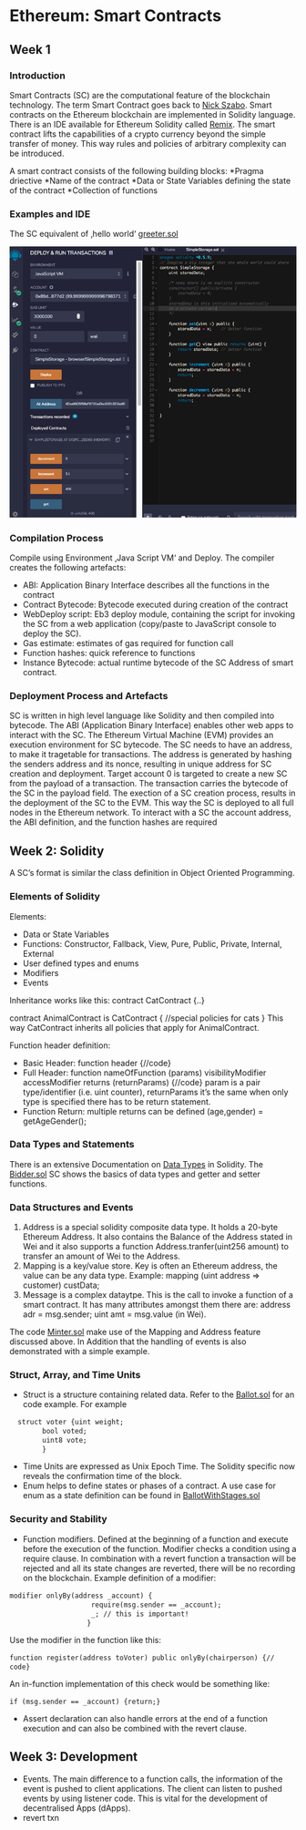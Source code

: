 # Ethereum: Smart Contracts
## Week 1
### Introduction
Smart Contracts (SC) are the computational feature of the blockchain technology. The term Smart Contract goes back to [Nick Szabo](http://www.alamut.com/subj/economics/nick_szabo/smartContracts.html). Smart contracts on the Ethereum blockchain are implemented in Solidity language. There is an IDE available for Ethereum Solidity called [Remix](https://remix.ethereum.org).
The smart contract lifts the capabilities of a crypto currency beyond the simple transfer of money. This way rules and policies of arbitrary complexity can be introduced.

A smart contract consists of the following building blocks:
*Pragma driective
*Name of the contract
*Data or State Variables defining the state of the contract
*Collection of functions

### Examples and IDE
The SC equivalent of ‚hello world‘
[greeter.sol](https://gist.githubusercontent.com/GianRothfuchs/fcdaddad12a910040897a0382c9a875d/Greeter.sol)

[![](scrnshot1.png)](scrnshot1.png)

### Compilation Process
Compile using Environment ‚Java Script VM‘ and Deploy. The compiler creates the following artefacts:
* ABI: Application Binary Interface describes all the functions in the contract
* Contract Bytecode: Bytecode executed during creation of the contract
* WebDeploy script: Eb3 deploy module, containing the script for invoking the SC from a web application (copy/paste to JavaScript console to deploy the SC).
* Gas estimate: estimates of gas required for function call
* Function hashes: quick reference to functions
* Instance Bytecode: actual runtime bytecode of the SC Address of smart contract. 

### Deployment Process and Artefacts
SC is written in high level language like Solidity and then compiled into bytecode. The ABI (Application Binary Interface) enables other web apps to interact with the SC. The Ethereum Virtual Machine (EVM) provides an execution environment for SC bytecode. 
The SC needs to have an address, to make it tragetable for transactions. The address is generated by hashing the senders address and its nonce, resulting in unique address for SC creation and deployment. Target account 0 is targeted to create a new SC from the payload of a transaction. The transaction carries the bytecode of the SC in the payload field. The exection of a SC creation process, results in the deployment of the SC to the EVM. This way the SC is deployed to all full nodes in the Ethereum network. 
To interact with a SC the account address, the ABI definition, and the function hashes are  required

## Week 2: Solidity
A SC’s format is similar the class definition in Object Oriented Programming. 

### Elements of Solidity
Elements:
* Data or State Variables
* Functions: Constructor, Fallback, View, Pure, Public, Private, Internal, External
* User defined types and enums
* Modifiers
* Events

Inheritance works like this:
contract CatContract {..}

contract AnimalContract is CatContract {
//special policies for cats
}
This way CatContract inherits all policies that apply for AnimalContract.

Function header definition:
* Basic Header: 
	function header {//code}
* Full Header: 
  function nameOfFunction (params) visibilityModifier accessModifier returns (returnParams) {//code} 
param is a pair type/identifier (i.e. uint counter), returnParams it’s the same when only type is specified there has to be return statement.
* Function Return: multiple returns can be defined (age,gender) = getAgeGender();
	

### Data Types and Statements
There is an extensive Documentation on [Data Types](https://solidity.readthedocs.io/en/develop/types.html) in Solidity. The [Bidder.sol](https://gist.github.com/GianRothfuchs/fa176dd2bd39471eefbebdc2d5b38f42#file-bidder-sol) SC shows the basics of data types and getter and setter functions.

### Data Structures and Events
1. Address is a special solidity composite data type. It holds a 20-byte Ethereum Address. It also contains the Balance of the Address stated in Wei and it also supports a function Address.tranfer(uint256 amount) to transfer an amount of Wei to the Address.
2. Mapping is a key/value store. Key is often an Ethereum address, the value can be any data type. Example: mapping (uint address => customer) custData;
3. Message is a complex dataytpe. This is the call to invoke a function of a smart contract. It has many attributes amongst them there are: address adr = msg.sender; uint amt = msg.value (in Wei).

The code [Minter.sol](https://gist.github.com/GianRothfuchs/fa176dd2bd39471eefbebdc2d5b38f42#Minter-sol) make use of the Mapping and Address feature discussed above. In Addition that the handling of events is also demonstrated with a simple example.

### Struct, Array, and Time Units
* Struct is a structure containing related data. Refer to the [Ballot.sol](https://gist.github.com/GianRothfuchs/fa176dd2bd39471eefbebdc2d5b38f42#file-ballotbasic-sol) for an code example. For example 
~~~
  struct voter {uint weight;
		bool voted;
		uint8 vote;
		}
~~~
* Time Units are expressed as Unix Epoch Time. The Solidity specific now reveals the confirmation time of the block.
* Enum helps to define states or phases of a contract. A use case for enum as a state definition can be found in [BallotWithStages.sol](https://gist.github.com/GianRothfuchs/fa176dd2bd39471eefbebdc2d5b38f42#file-ballotwithstages-sol)

### Security and Stability
* Function modifiers. Defined at the beginning of a function and execute before the execution of the function. Modifier checks a condition using a require clause. In combination with a revert function a transaction will be rejected and all its state changes are reverted, there will be no recording on the blockchain. Example definition of a modifier:
~~~
modifier onlyBy(address _account) {
					require(msg.sender == _account);
					_; // this is important!
				   }
~~~
Use the modifier in the function like this:
~~~
function register(address toVoter) public onlyBy(chairperson) {// code}
~~~
An in-function implementation of this check would be something like:
~~~
if (msg.sender == _account) {return;}
~~~
* Assert declaration can also handle errors at the end of a function execution and can also be combined with the revert clause.

## Week 3: Development
* Events. The main difference to a function calls, the information of the event is pushed to client applications. The client can listen to pushed events by using listener code. This is vital for the development of decentralised Apps (dApps).
* revert txn








